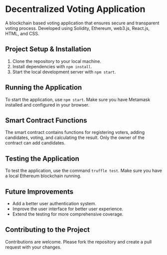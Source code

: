 
# Decentralized Voting Application
A blockchain based voting application that ensures secure and transparent voting process. Developed using Solidity, Ethereum, web3.js, React.js, HTML, and CSS.

## Project Setup & Installation

1. Clone the repository to your local machine.
2. Install dependencies with `npm install`.
3. Start the local development server with `npm start`.

## Running the Application

To start the application, use `npm start`. Make sure you have Metamask installed and configured in your browser.

## Smart Contract Functions

The smart contract contains functions for registering voters, adding candidates, voting, and calculating the result. Only the owner of the contract can add candidates.

## Testing the Application

To test the application, use the command `truffle test`. Make sure you have a local Ethereum blockchain running.

## Future Improvements

- Add a better user authentication system.
- Improve the user interface for better user experience.
- Extend the testing for more comprehensive coverage.

## Contributing to the Project

Contributions are welcome. Please fork the repository and create a pull request with your changes.
